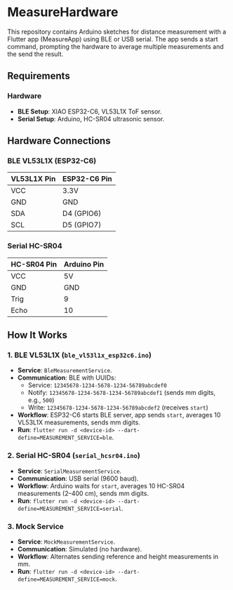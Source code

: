# MeasureHardware

This repository contains Arduino sketches for distance measurement with a Flutter app (MeasureApp) using BLE or USB serial. The app sends a start command, prompting the hardware to average multiple measurements and the send the result.

## Requirements

### Hardware
- **BLE Setup**: XIAO ESP32-C6, VL53L1X ToF sensor.
- **Serial Setup**: Arduino, HC-SR04 ultrasonic sensor.

## Hardware Connections

### BLE VL53L1X (ESP32-C6)
| VL53L1X Pin | ESP32-C6 Pin |
|-------------|--------------|
| VCC         | 3.3V         |
| GND         | GND          |
| SDA         | D4 (GPIO6)   |
| SCL         | D5 (GPIO7)   |

### Serial HC-SR04
| HC-SR04 Pin | Arduino Pin |
|-------------|-------------|
| VCC         | 5V          |
| GND         | GND         |
| Trig        | 9           |
| Echo        | 10          |

## How It Works

### 1. BLE VL53L1X (`ble_vl53l1x_esp32c6.ino`)
- **Service**: `BleMeasurementService`.
- **Communication**: BLE with UUIDs:
  - Service: `12345678-1234-5678-1234-56789abcdef0`
  - Notify: `12345678-1234-5678-1234-56789abcdef1` (sends mm digits, e.g., `500`)
  - Write: `12345678-1234-5678-1234-56789abcdef2` (receives `start`)
- **Workflow**: ESP32-C6 starts BLE server, app sends `start`, averages 10 VL53L1X measurements, sends mm digits.
- **Run**: `flutter run -d <device-id> --dart-define=MEASUREMENT_SERVICE=ble`.

### 2. Serial HC-SR04 (`serial_hcsr04.ino`)
- **Service**: `SerialMeasurementService`.
- **Communication**: USB serial (9600 baud).
- **Workflow**: Arduino waits for `start`, averages 10 HC-SR04 measurements (2–400 cm), sends mm digits.
- **Run**: `flutter run -d <device-id> --dart-define=MEASUREMENT_SERVICE=serial`.

### 3. Mock Service
- **Service**: `MockMeasurementService`.
- **Communication**: Simulated (no hardware).
- **Workflow**: Alternates sending reference and height measurements in mm.
- **Run**: `flutter run -d <device-id> --dart-define=MEASUREMENT_SERVICE=mock`.